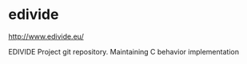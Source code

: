 edivide
=======

http://www.edivide.eu/

EDIVIDE Project git repository. Maintaining C behavior implementation
